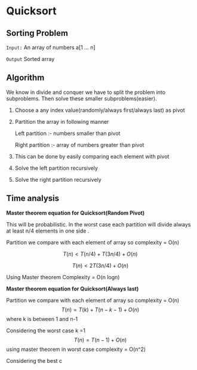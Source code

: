 # Quicksort

## Sorting Problem

`Input:` An array of numbers a[1 ... n]

`Output` Sorted array 

## Algorithm

We know in divide and conquer we have to split the problem into subproblems. Then solve these smaller subproblems(easier).

1. Choose a any index value(randomly/always first/always last) as pivot

2. Partition the array in following manner

   Left partition :- numbers smaller than pivot

   Right partition :- array of numbers greater than pivot

3. This can be done by easily comparing each element with pivot

4. Solve the left partition recursively

5. Solve the right partition recursively



## Time analysis

 **Master theorem equation for Quicksort(Random Pivot)** 

This will be probabilistic. In the worst case each partition will divide always at least n/4 elements in one side .

Partition we compare with each element of array so complexity = O(n)




$$
T(n) < T(n/4) + T(3n/4) + O(n)
$$

$$
T(n) < 2T(3n/4) + O(n)
$$

Using Master theorem Complexity = O(n logn)



 **Master theorem equation for Quicksort(Always last)**

Partition we compare with each element of array so complexity = O(n)
$$
T(n) = T(k) + T(n-k-1) + O(n)
$$
where k is between 1 and n-1

Considering the worst case k =1
$$
T(n) = T(n-1) + O(n)
$$
using master theorem in worst case complexity = O(n^2)



Considering the best c

 
